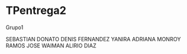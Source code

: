 # TPentrega2
Grupo1

SEBASTIAN DONATO
DENIS FERNANDEZ
YANIRA ADRIANA MONROY RAMOS
JOSE WAIMAN
ALIRIO DIAZ
